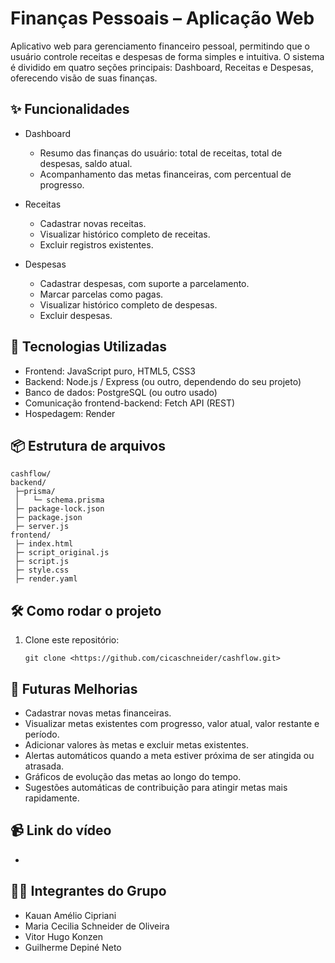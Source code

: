 # Finanças Pessoais – Aplicação Web

Aplicativo web para gerenciamento financeiro pessoal, permitindo que o usuário controle receitas e despesas de forma simples e intuitiva.
O sistema é dividido em quatro seções principais: Dashboard, Receitas e Despesas, oferecendo visão de suas finanças.

## ✨ Funcionalidades
- Dashboard
  - Resumo das finanças do usuário: total de receitas, total de despesas, saldo atual.
  - Acompanhamento das metas financeiras, com percentual de progresso.

- Receitas  
  - Cadastrar novas receitas.
  - Visualizar histórico completo de receitas.
  - Excluir registros existentes.

- Despesas
  - Cadastrar despesas, com suporte a parcelamento.
  - Marcar parcelas como pagas.
  - Visualizar histórico completo de despesas.
  - Excluir despesas.
 

## 🚀 Tecnologias Utilizadas

- Frontend: JavaScript puro, HTML5, CSS3
- Backend: Node.js / Express (ou outro, dependendo do seu projeto)
- Banco de dados: PostgreSQL (ou outro usado)
- Comunicação frontend-backend: Fetch API (REST)
- Hospedagem: Render

## 📦 Estrutura de arquivos
```
cashflow/
backend/
 ├─prisma/
 │   └─ schema.prisma
 ├─ package-lock.json
 ├─ package.json
 ├─ server.js
frontend/
 ├─ index.html
 ├─ script_original.js
 ├─ script.js
 ├─ style.css
 ├─ render.yaml

```

## 🛠 Como rodar o projeto

1. Clone este repositório:
   ```
   git clone <https://github.com/cicaschneider/cashflow.git>
   ```
## 🚀 Futuras Melhorias

- Cadastrar novas metas financeiras.
- Visualizar metas existentes com progresso, valor atual, valor restante e período.
- Adicionar valores às metas e excluir metas existentes.
- Alertas automáticos quando a meta estiver próxima de ser atingida ou atrasada.
- Gráficos de evolução das metas ao longo do tempo.
- Sugestões automáticas de contribuição para atingir metas mais rapidamente.

## 📹 Link do vídeo
- 
       
## 👨‍💻 Integrantes do Grupo

- Kauan Amélio Cipriani	      
- Maria Cecilia	Schneider de Oliveira        
- Vitor Hugo Konzen	        
- Guilherme Depiné Neto           
